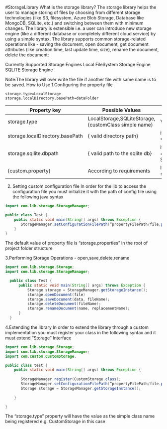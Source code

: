 #StorageLibrary
What is the storage library?
The storage library helps the user to manage storing of files by choosing from different storage technologies (like S3, filesystem, Azure Blob Storage, Database like MongoDB, SQLite, etc.) and switching between them with minimum changes. 
The library is extensible i.e. a user can introduce new storage engine (like a different database or completely different cloud service) by using a simple syntax.
The library supports common storage-related operations like - saving the document, open document, get document attributes (like creation time, last update time, size), rename the document, delete the document;

Currently Supported Storage Engines 
Local FileSystem Storage Engine 
SQLITE Storage Engine

Note:The library will over write the file if another file with same name is to be saved.
How to Use
1.Configuring the property file
```properties
storage.type=LocalStorage
storage.localDirectory.basePath=dataFolder
```
| Property key  |Possible Values|	Requried |
| ------------- | ------------- |----------|
| storage.type  |LocalStorage,SQLiteStorage,{customClass simple name}  |YES|
| storage.localDirectory.basePath  |{ valid directory path}  | 	if storage.type =LocalStorage|
|storage.sqllite.dbpath|{ valid path to the sqlite db}|if storage.type = SQLiteStorage|
|{custom.property}|	According to requirements|	If storage.type = {custom}|
		
	
		
	

 
2. Setting custom configuration file 
In order for the lib to access the configuration file you must initialize it with the path of config file using the following java syntax

```java
import com.lib.storage.StorageManager;

public class Test {
    public static void main(String[] args) throws Exception {
       StorageManager.setConfigurationFilePath(“propertyFilePath/file.properties”);
    }
}
```

The default value of property file is “storage.properties” in the root of project folder structure

3.Performing Storage Operations - open,save,delete,rename

```java
import com.lib.storage.Storage;
import com.lib.storage.StorageManager;

  public class Test {
      public static void main(String[] args) throws Exception {        
          Storage storage = StorageManager.getStorageInstance();
          storage.openDocument(file)
          storage.saveDocument(data, fileName);
          storage.deleteDocument(fileName);
          storage.renameDocument(name, replacementName);
      }
  }
```
4.Extending the library
In order to extend the library through a custom implementation you must register your class in the following syntax and it must extend “Storage” Interface
```java
import com.lib.storage.Storage;
import com.lib.storage.StorageManager;
import com.custom.CustomStorage;

public class test {
    public static void main(String[] args) throws Exception {
        
       StorageManager.register(CustomStorage.class);
       StorageManager.setConfigurationFilePath(“propertyFilePath/file.properties”);
       Storage storage = StorageManager.getStorageInstance();
        
    }

}
```
The “storage.type” property will have the value as the simple class name being registered e.g. CustomStorage in this case
